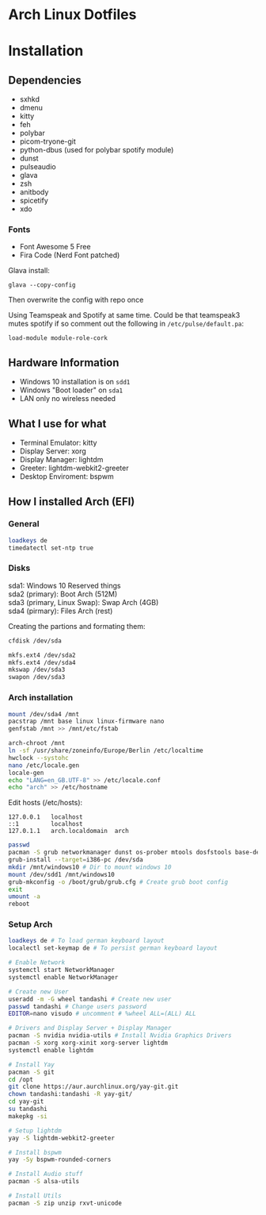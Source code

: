 # Arch Linux Dotfiles

# Installation
## Dependencies
- sxhkd
- dmenu
- kitty
- feh
- polybar
- picom-tryone-git
- python-dbus (used for polybar spotify module)
- dunst
- pulseaudio
- glava
- zsh
- anitbody
- spicetify
- xdo

### Fonts
- Font Awesome 5 Free
- Fira Code (Nerd Font patched)

Glava install:
```
glava --copy-config
```
Then overwrite the config with repo once

Using Teamspeak and Spotify at same time. Could be that teamspeak3 mutes spotify if so comment out the following in `/etc/pulse/default.pa`:
```
load-module module-role-cork
```



## Hardware Information
- Windows 10 installation is on `sdd1`
- Windows "Boot loader" on `sda1`
- LAN only no wireless needed



## What I use for what
- Terminal Emulator: kitty
- Display Server: xorg
- Display Manager: lightdm
- Greeter: lightdm-webkit2-greeter
- Desktop Enviroment: bspwm



## How I installed Arch (EFI)
### General
```bash
loadkeys de
timedatectl set-ntp true
```

### Disks
sda1: Windows 10 Reserved things  
sda2 (primary): Boot Arch (512M)  
sda3 (primary, Linux Swap): Swap Arch (4GB)  
sda4 (pirmary): Files Arch (rest)  

Creating the partions and formating them:
```bash
cfdisk /dev/sda

mkfs.ext4 /dev/sda2
mkfs.ext4 /dev/sda4
mkswap /dev/sda3
swapon /dev/sda3
```

### Arch installation
```bash
mount /dev/sda4 /mnt
pacstrap /mnt base linux linux-firmware nano
genfstab /mnt >> /mnt/etc/fstab

arch-chroot /mnt
ln -sf /usr/share/zoneinfo/Europe/Berlin /etc/localtime
hwclock --systohc
nano /etc/locale.gen
locale-gen
echo "LANG=en_GB.UTF-8" >> /etc/locale.conf
echo "arch" >> /etc/hostname
```

Edit hosts (/etc/hosts):
```
127.0.0.1   localhost
::1         localhost
127.0.1.1   arch.localdomain  arch
```

```bash
passwd
pacman -S grub networkmanager dunst os-prober mtools dosfstools base-devel linux-headers ntfs-3g
grub-install --target=i386-pc /dev/sda
mkdir /mnt/windows10 # Dir to mount windows 10
mount /dev/sdd1 /mnt/windows10
grub-mkconfig -o /boot/grub/grub.cfg # Create grub boot config
exit
umount -a
reboot
```

### Setup Arch
```bash
loadkeys de # To load german keyboard layout
localectl set-keymap de # To persist german keyboard layout

# Enable Network
systemctl start NetworkManager
systemctl enable NetworkManager

# Create new User
useradd -m -G wheel tandashi # Create new user
passwd tandashi # Change users password
EDITOR=nano visudo # uncomment # %wheel ALL=(ALL) ALL

# Drivers and Display Server + Display Manager
pacman -S nvidia nvidia-utils # Install Nvidia Graphics Drivers
pacman -S xorg xorg-xinit xorg-server lightdm
systemctl enable lightdm

# Install Yay
pacman -S git
cd /opt
git clone https://aur.aurchlinux.org/yay-git.git
chown tandashi:tandashi -R yay-git/
cd yay-git
su tandashi
makepkg -si

# Setup lightdm
yay -S lightdm-webkit2-greeter

# Install bspwm
yay -Sy bspwm-rounded-corners

# Install Audio stuff
pacman -S alsa-utils

# Install Utils
pacman -S zip unzip rxvt-unicode
```

